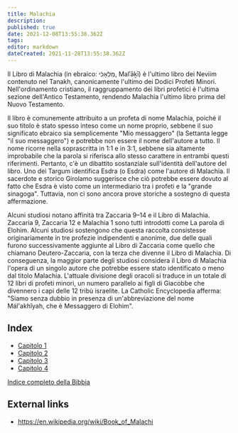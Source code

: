 ```yaml
---
title: Malachia
description: 
published: true
date: 2021-12-08T13:55:38.362Z
tags: 
editor: markdown
dateCreated: 2021-11-28T13:55:38.362Z
---
```


Il Libro di Malachia (in ebraico: מַלְאָכִ֔י, Malʾāḵī) è l'ultimo libro dei Neviim contenuto nel Tanakh, canonicamente l'ultimo dei Dodici Profeti Minori. Nell'ordinamento cristiano, il raggruppamento dei libri profetici è l'ultima sezione dell'Antico Testamento, rendendo Malachia l'ultimo libro prima del Nuovo Testamento.

Il libro è comunemente attribuito a un profeta di nome Malachia, poiché il suo titolo è stato spesso inteso come un nome proprio, sebbene il suo significato ebraico sia semplicemente "Mio messaggero" (la Settanta legge "il suo messaggero") e potrebbe non essere il nome dell'autore a tutto. Il nome ricorre nella soprascritta in 1:1 e in 3:1, sebbene sia altamente improbabile che la parola si riferisca allo stesso carattere in entrambi questi riferimenti. Pertanto, c'è un dibattito sostanziale sull'identità dell'autore del libro. Uno dei Targum identifica Esdra (o Esdra) come l'autore di Malachia. Il sacerdote e storico Girolamo suggerisce che ciò potrebbe essere dovuto al fatto che Esdra è visto come un intermediario tra i profeti e la "grande sinagoga". Tuttavia, non ci sono ancora prove storiche a sostegno di questa affermazione.

Alcuni studiosi notano affinità tra Zaccaria 9–14 e il Libro di Malachia. Zaccaria 9, Zaccaria 12 e Malachia 1 sono tutti introdotti come La parola di Elohim. Alcuni studiosi sostengono che questa raccolta consistesse originariamente in tre profezie indipendenti e anonime, due delle quali furono successivamente aggiunte al Libro di Zaccaria come quello che chiamano Deutero-Zaccaria, con la terza che divenne il Libro di Malachia. Di conseguenza, la maggior parte degli studiosi considera il Libro di Malachia l'opera di un singolo autore che potrebbe essere stato identificato o meno dal titolo Malachia. L'attuale divisione degli oracoli si traduce in un totale di 12 libri di profeti minori, un numero parallelo ai figli di Giacobbe che divennero i capi delle 12 tribù israelite. La Catholic Encyclopedia afferma: "Siamo senza dubbio in presenza di un'abbreviazione del nome Mál'akhîyah, che è Messaggero di Elohim".

## Index

- [Capitolo 1](/it/Bible/Malachi/1)
- [Capitolo 2](/it/Bible/Malachi/2)
- [Capitolo 3](/it/Bible/Malachi/3)
- [Capitolo 4](/it/Bible/Malachi/4)


[Indice completo della Bibbia](/it/index/bible)


## External links

- https://en.wikipedia.org/wiki/Book_of_Malachi